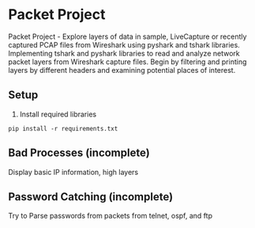 # Packet Project

Packet Project - Explore layers of data in sample, LiveCapture or recently captured PCAP files from Wireshark using pyshark and tshark 
libraries. Implementing tshark and pyshark libraries to read and analyze network packet layers from Wireshark capture files. Begin by filtering and printing layers by different headers and examining potential places of interest. 

## Setup

1. Install required libraries

```
pip install -r requirements.txt
```

## Bad Processes (incomplete)

Display basic IP information, high layers

## Password Catching (incomplete)

Try to Parse passwords from packets from telnet, ospf, and ftp 
